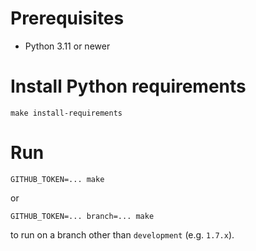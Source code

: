 # Prerequisites
* Python 3.11 or newer

# Install Python requirements
```shell
make install-requirements
```

# Run
```shell
GITHUB_TOKEN=... make
```
or 
```shell
GITHUB_TOKEN=... branch=... make
```
to run on a branch other than `development` (e.g. `1.7.x`).
